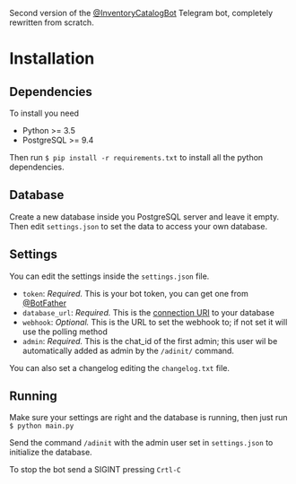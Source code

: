 Second version of the [@InventoryCatalogBot](t.me/inventorycatalogbot) Telegram bot, completely rewritten from scratch.

# Installation

## Dependencies
To install you need
* Python >= 3.5
* PostgreSQL >= 9.4

Then run
```$ pip install -r requirements.txt```
to install all the python dependencies.

## Database
Create a new database inside you PostgreSQL server and leave it empty.  
Then edit `settings.json` to set the data to access your own database.

## Settings
You can edit the settings inside the `settings.json` file.
* `token`: _Required._ This is your bot token, you can get one from [@BotFather](t.me/botfather)
* `database_url`: _Required._ This is the [connection URI](https://www.postgresql.org/docs/9.4/static/libpq-connect.html#AEN41613) to your database
* `webhook`: _Optional._ This is the URL to set the webhook to; if not set it will use the polling method
* `admin`: _Required._ This is the chat_id of the first admin; this user wil be automatically added as admin by the `/adinit/` command.

You can also set a changelog editing the `changelog.txt` file.

## Running
Make sure your settings are right and the database is running, then just run
```$ python main.py```

Send the command `/adinit` with the admin user set in `settings.json` to initialize the database.

To stop the bot send a SIGINT pressing `Crtl-C`
